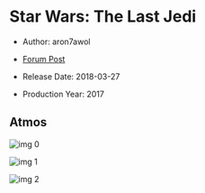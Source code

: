 # Star Wars: The Last Jedi

* Author: aron7awol

* [Forum Post](https://www.avsforum.com/threads/bass-eq-for-filtered-movies.2995212/post-56748480)

* Release Date: 2018-03-27
* Production Year: 2017

## Atmos

![img 0](https://i.imgur.com/sZwRFug.jpg)

![img 1](https://i.imgur.com/UHF7IQZ.png)

![img 2](https://i.imgur.com/M6OZNWP.png)

